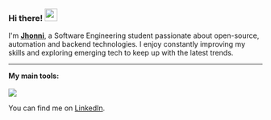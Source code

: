 ### Hi there!  <img src="https://emojis.slackmojis.com/emojis/images/1643514525/5197/party_blob.gif" width="25"/>

I'm [**Jhonni**](), a Software Engineering student passionate about open-source, automation and backend technologies. I enjoy constantly improving my skills and exploring emerging tech to keep up with the latest trends.

---

<p align="left">
  <strong>My main tools:</strong><br><br>
  <a href="https://skillicons.dev">
    <img src="https://skillicons.dev/icons?i=python,js,html,tailwind,postgresql,docker,bash,git,linux" />
  </a>
</p>

You can find me on [LinkedIn](https://www.linkedin.com/in/jhonnier-arg%C3%BCello-d%C3%ADaz-343897262/). 
